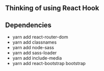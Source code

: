 ## Thinking of using React Hook

## Dependencies
- yarn add react-router-dom
- yarn add classnames
- yarn add node-sass
- yarn add sass-loader
- yarn add include-media
- yarn add react-bootstrap bootstrap
